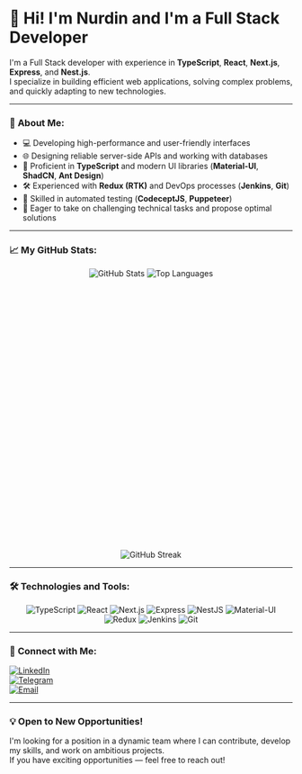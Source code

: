# 👋 Hi! I'm Nurdin and I'm a Full Stack Developer 

I'm a Full Stack developer with experience in **TypeScript**, **React**, **Next.js**, **Express**, and **Nest.js**.  
I specialize in building efficient web applications, solving complex problems, and quickly adapting to new technologies.

---

### 🚀 **About Me:**

- 💻 Developing high-performance and user-friendly interfaces
- 🌐 Designing reliable server-side APIs and working with databases
- 🎨 Proficient in **TypeScript** and modern UI libraries (**Material-UI**, **ShadCN**, **Ant Design**)
- 🛠️ Experienced with **Redux (RTK)** and DevOps processes (**Jenkins**, **Git**)
- 🧪 Skilled in automated testing (**CodeceptJS**, **Puppeteer**)
- 🧠 Eager to take on challenging technical tasks and propose optimal solutions

---

### 📈 **My GitHub Stats:**

<div align="center">
  <img src="https://github-readme-stats.vercel.app/api?username=Nurdin3122&show_icons=true&theme=radical" alt="GitHub Stats" style="display: inline-block; min-height: 500px;"/>
  <img src="https://github-readme-stats.vercel.app/api/top-langs/?username=Nurdin3122&layout=compact&theme=radical" alt="Top Languages" style="display: inline-block; min-height: 500px;"/>
</div>

<div align="center">
  <img src="https://streak-stats.demolab.com?user=Nurdin3122&theme=radical&date_format=%5BY.%5Dn.j" alt="GitHub Streak"/>
</div>

---

### 🛠️ **Technologies and Tools:**

<div align="center">

![TypeScript](https://img.shields.io/badge/-TypeScript-007ACC?style=for-the-badge&logo=typescript&logoColor=white)
![React](https://img.shields.io/badge/-React-61DAFB?style=for-the-badge&logo=react&logoColor=white)
![Next.js](https://img.shields.io/badge/-Next.js-000000?style=for-the-badge&logo=next.js&logoColor=white)
![Express](https://img.shields.io/badge/-Express-000000?style=for-the-badge&logo=express&logoColor=white)
![NestJS](https://img.shields.io/badge/-NestJS-E0234E?style=for-the-badge&logo=nestjs&logoColor=white)
![Material-UI](https://img.shields.io/badge/-Material--UI-0081CB?style=for-the-badge&logo=mui&logoColor=white)
![Redux](https://img.shields.io/badge/-Redux-764ABC?style=for-the-badge&logo=redux&logoColor=white)
![Jenkins](https://img.shields.io/badge/-Jenkins-D24939?style=for-the-badge&logo=jenkins&logoColor=white)
![Git](https://img.shields.io/badge/-Git-F05032?style=for-the-badge&logo=git&logoColor=white)

</div>

---

### 🤝 **Connect with Me:**

[![LinkedIn](https://img.shields.io/badge/-LinkedIn-0077B5?style=for-the-badge&logo=linkedin&logoColor=white)](https://www.linkedin.com/in/nurdin-%D0%BCuhtarov312/)  
[![Telegram](https://img.shields.io/badge/-Telegram-2CA5E0?style=for-the-badge&logo=telegram&logoColor=white)](https://t.me/nurdin_m)  
[![Email](https://img.shields.io/badge/-Email-D14836?style=for-the-badge&logo=gmail&logoColor=white)](mailto:nurdinmuhtarovv@gmail.com)

---

### 💡 **Open to New Opportunities!**

I'm looking for a position in a dynamic team where I can contribute, develop my skills, and work on ambitious projects.  
If you have exciting opportunities — feel free to reach out!  

